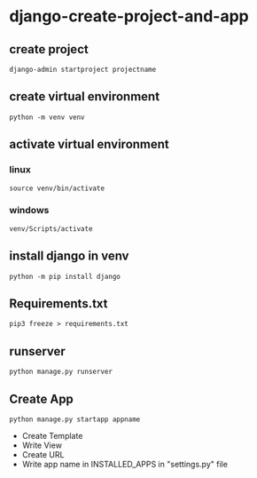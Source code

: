 # django-create-project-and-app
## create project
```
django-admin startproject projectname
```
## create virtual environment
```
python -m venv venv
```
## activate virtual environment
### linux
```
source venv/bin/activate
```
### windows
```
venv/Scripts/activate
```
## install django in venv
```
python -m pip install django
```
## Requirements.txt
```
pip3 freeze > requirements.txt
```
## runserver
```
python manage.py runserver
```
## Create App
```
python manage.py startapp appname
```
* Create Template
* Write View
* Create URL
* Write app name in INSTALLED_APPS in "settings.py" file
